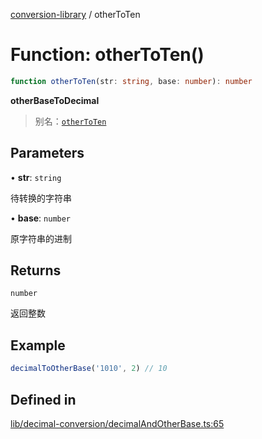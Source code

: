[conversion-library](../globals.md) / otherToTen

# Function: otherToTen()

```ts
function otherToTen(str: string, base: number): number
```

**otherBaseToDecimal**

> 别名：[`otherToTen`](otherToTen)

## Parameters

• **str**: `string`

待转换的字符串

• **base**: `number`

原字符串的进制

## Returns

`number`

返回整数

## Example

```ts
decimalToOtherBase('1010', 2) // 10
```

## Defined in

[lib/decimal-conversion/decimalAndOtherBase.ts:65](https://github.com/fxss5201/conversion-library/blob/main/lib/decimal-conversion/decimalAndOtherBase.ts#L65)

